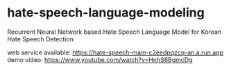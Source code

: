 # hate-speech-language-modeling
Recurrent Neural Network based Hate Speech Language Model for Korean Hate Speech Detection

web service available: https://hate-speech-main-c2eedpqzcq-an.a.run.app
<br>demo video: https://www.youtube.com/watch?v=HnhS6BgmcDg
